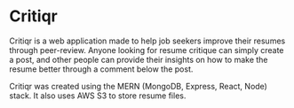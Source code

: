 # Critiqr

Critiqr is a web application made to help job seekers improve their resumes through peer-review. Anyone looking for resume critique can simply create a post, and other people can provide their insights on how to make the resume better through a comment below the post. 

Critiqr was created using the MERN (MongoDB, Express, React, Node) stack. It also uses AWS S3 to store resume files.
